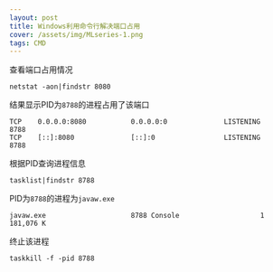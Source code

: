 ```yaml
---
layout: post
title: Windows利用命令行解决端口占用
cover: /assets/img/MLseries-1.png
tags: CMD
---
```


查看端口占用情况

```shell
netstat -aon|findstr 8080
```

结果显示PID为`8788`的进程占用了该端口

```shell
TCP    0.0.0.0:8080           0.0.0.0:0              LISTENING       8788
TCP    [::]:8080              [::]:0                 LISTENING       8788
```

根据PID查询进程信息

```shell
tasklist|findstr 8788
```

PID为`8788`的进程为`javaw.exe`

```shell
javaw.exe                     8788 Console                    1    181,076 K
```

终止该进程

```shell
taskkill -f -pid 8788
```